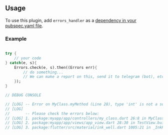 ## Usage

To use this plugin, add `errors_handler` as a [dependency in your pubspec.yaml file](https://flutter.dev/platform-plugins/).

### Example

```dart 

try {
    // your code
} catch(e, s){
    Errors.check(e, s).then((Errors err){
        // do something...
        // We can make a report on this, send it to telegram (bot), etc
    });
}

// DEBUG CONSOLE

// [LOG] -- Error on MyClass.myMethod (Line 28), type 'int' is not a subtype of type 'String' of 'other'
// [LOG] 
//       -- Please check the errors below:
// [LOG] 1. package:myapp/app/controllers/my_class.dart 26:8 in MyClass.myMethod
// [LOG] 2. package:myapp/app/views/app_view.dart 28:30 in TestView.build.<fn>
// [LOG] 3. package:flutter/src/material/ink_well.dart 1005:21 in _InkResponseState._handleTap

```